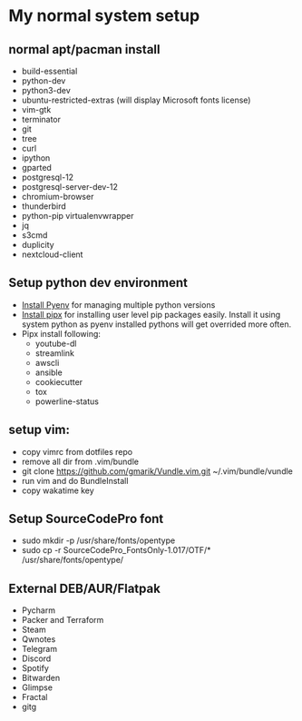 # My normal system setup

## normal apt/pacman install

- build-essential
- python-dev
- python3-dev
- ubuntu-restricted-extras (will display Microsoft fonts license)
- vim-gtk
- terminator
- git
- tree
- curl
- ipython
- gparted
- postgresql-12
- postgresql-server-dev-12
- chromium-browser
- thunderbird
- python-pip virtualenvwrapper
- jq
- s3cmd
- duplicity
- nextcloud-client

## Setup python dev environment

- [Install Pyenv](https://github.com/pyenv/pyenv-installer) for managing multiple python versions
- [Install pipx](https://github.com/pipxproject/pipx/) for installing user level pip packages easily. Install it using system python as pyenv installed pythons will get overrided more often.
- Pipx install following:
  - youtube-dl
  - streamlink
  - awscli
  - ansible
  - cookiecutter
  - tox
  - powerline-status

## setup vim:

- copy vimrc from dotfiles repo
- remove all dir from .vim/bundle
- git clone https://github.com/gmarik/Vundle.vim.git ~/.vim/bundle/vundle
- run vim and do BundleInstall
- copy wakatime key

## Setup SourceCodePro font

- sudo mkdir -p /usr/share/fonts/opentype
- sudo cp -r SourceCodePro_FontsOnly-1.017/OTF/\* /usr/share/fonts/opentype/

## External DEB/AUR/Flatpak

- Pycharm
- Packer and Terraform
- Steam
- Qwnotes
- Telegram
- Discord
- Spotify
- Bitwarden
- Glimpse
- Fractal
- gitg